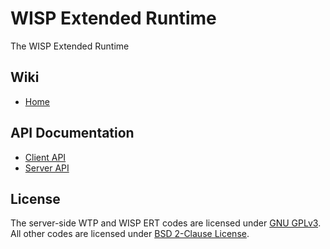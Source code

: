 # WISP Extended Runtime
The WISP Extended Runtime

## Wiki
* [Home](https://github.com/lqf96/wisp-ert/wiki)

## API Documentation
* [Client API](https://lqf96.github.io/wisp-ert/client/html/index.html)
* [Server API](https://lqf96.github.io/wisp-ert/server/html/index.html)

## License
The server-side WTP and WISP ERT codes are licensed under [GNU GPLv3](LICENSE-GPLv3).  
All other codes are licensed under [BSD 2-Clause License](LICENSE-BSD-2-Clause).
